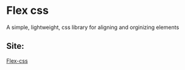 # Flex css

A simple, lightweight, css library for aligning and orginizing elements

## Site:

[Flex-css](https://nilestanner.com/flex-css/)
